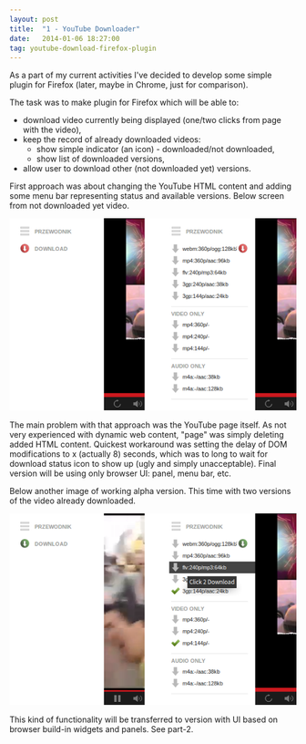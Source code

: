 ```yaml
---
layout: post
title:  "1 - YouTube Downloader"
date:   2014-01-06 18:27:00
tag: youtube-download-firefox-plugin
---
```


As a part of my current activities I've decided to develop some simple
plugin for Firefox (later, maybe in Chrome, just for comparison).

The task was to make plugin for Firefox which will be able to:

- download video currently being displayed (one/two clicks from page
with the video),
- keep the record of already downloaded videos:
  - show simple indicator (an icon) - downloaded/not downloaded,
  - show list of downloaded versions,
- allow user to download other (not downloaded yet) versions.

First approach was about changing the YouTube HTML content and adding
some menu bar representing status and available versions. Below screen
from not downloaded yet video.

![Menu element image](/img/ex-1-pt1-old-dwn-clean-vid.png "Clean video downloader v.0.1")

The main problem with that approach was the YouTube page itself. As not very
experienced with dynamic web content, "page" was simply deleting added HTML 
content. Quickest workaround was setting the delay of DOM modifications 
to x (actually 8) seconds, which was to long to wait for download status
icon to show up (ugly and simply unacceptable). Final version will be using
only browser UI: panel, menu bar, etc.

Below another image of working alpha version. This time with two versions
of the video already downloaded. 

![Menu element image](/img/ex-1-pt1-old-dwn-downloaded-vid.png "Already downloaded example")


This kind of functionality will be transferred to version with UI based on
browser build-in widgets and panels. See part-2.

